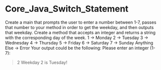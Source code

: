 # Core_Java_Switch_Statement
Create a main that prompts the user to enter a number between 1-7, passes that number to
your method in order to get the weekday, and then outputs that weekday.
Create a method that accepts an integer and returns a string with the corresponding day of the week.
1 -> Monday
2 -> Tuesday
3 -> Wednesday
4 -> Thursday
5 -> Friday
6 -> Saturday
7 -> Sunday
Anything Else -> Error
Your output could be the following:
Please enter an integer (1-7):
>2
Weekday 2 is Tuesday!

